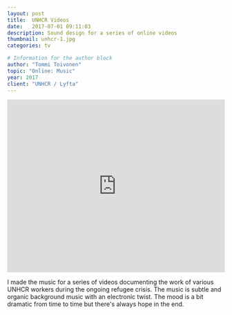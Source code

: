 ```yaml
---
layout: post
title:  UNHCR Videos
date:   2017-07-01 09:11:03
description: Sound design for a series of online videos
thumbnail: unhcr-1.jpg
categories: tv

# Information for the author block
author: "Tommi Toivonen"
topic: "Online: Music"
year: 2017
client: "UNHCR / Lyfta"
---
```


<iframe width="100%" height="400" scrolling="no" frameborder="no" allow="autoplay" src="https://w.soundcloud.com/player/?url=https%3A//api.soundcloud.com/playlists/597561243&color=%2333cccc&auto_play=false&hide_related=false&show_comments=true&show_user=true&show_reposts=false&show_teaser=true&visual=true"></iframe>

I made the music for a series of videos documenting the work of various UNHCR workers during the ongoing refugee crisis. The music is subtle and organic background music with an electronic twist. The mood is a bit dramatic from time to time but there's always hope in the end. 

